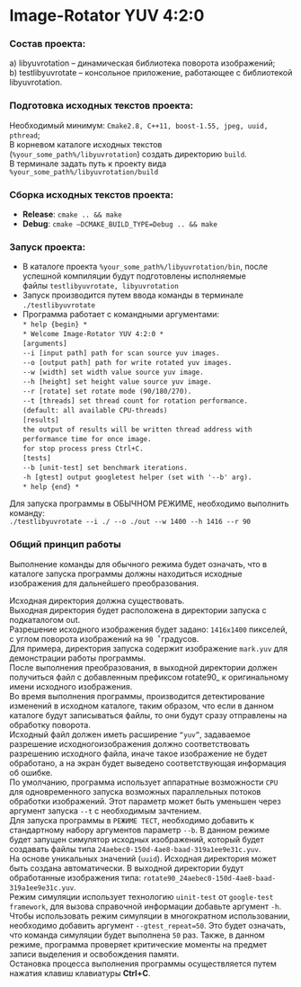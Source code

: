 # Image-Rotator YUV 4:2:0

### Состав проекта:
a) libyuvrotation – динамическая библиотека поворота изображений;  
b) testlibyuvrotate – консольное приложение, работающее с библиотекой libyuvrotation.

### Подготовка исходных текстов проекта:  
Необходимый минимум: `Cmake2.8, C++11, boost-1.55, jpeg, uuid, pthread`;  
В корневом каталоге исходных текстов (`%your_some_path%/libyuvrotation`) создать директорию `build`.  
В терминале задать путь к проекту вида `%your_some_path%/libyuvrotation/build`  
  
### Сборка исходных текстов проекта:  
* **Release**: `cmake .. && make`  
* **Debug**: `cmake –DCMAKE_BUILD_TYPE=Debug .. && make`  
  
### Запуск проекта:  
* В каталоге проекта `%your_some_path%/libyuvrotation/bin`, после успешной компиляции будут подготовлены исполняемые файлы `testlibyuvrotate, libyuvrotation`  
* Запуск производится путем ввода команды в терминале `./testlibyuvrotate`  
* Программа работает с командными аргументами:  
`* help {begin} *`  
`* Welcome Image-Rotator YUV 4:2:0 *`  
`[arguments]`  
`--i [input path] path for scan source yuv images.`  
`--o [output path] path for write rotated yuv images.`  
`--w [width] set width value source yuv image.`  
`--h [height] set height value source yuv image.`  
`--r [rotate] set rotate mode (90/180/270).`  
`--t [threads] set thread count for rotation performance.`  
`(default: all available CPU-threads)`  
`[results]`  
`the output of results will be written thread address with`  
`performance time for once image.`  
`for stop process press Ctrl+C.`  
`[tests]`  
`--b [unit-test] set benchmark iterations.`  
`-h [gtest] output googletest helper (set with '--b' arg).`  
`* help {end} *`  
  
Для запуска программы в ОБЫЧНОМ РЕЖИМЕ, необходимо выполнить команду:  
`./testlibyuvrotate --i ./ --o ./out --w 1400 --h 1416 --r 90`  
  
### Общий принцип работы
  Выполнение команды для обычного режима будет означать, что в каталоге запуска программы должны находиться исходные изображения для дальнейшего преобразования.  
  
  Исходная директория должна существовать.  
  Выходная директория будет расположена в директории запуска с подкаталогом out.  
  Разрешение исходного изображения будет задано: `1416х1400` пикселей, с углом поворота изображений на `90 ̊ `градусов.  
  Для примера, директория запуска содержит изображение `mark.yuv` для демонстрации работы программы.  
  После выполнения преобразования, в выходной директории должен получиться файл с добавленным префиксом rotate90_ к оригинальному имени исходного изображения.  
  Во время выполнения программы, производится детектирование изменений в исходном каталоге, таким образом, что если в данном каталоге будут записываться файлы, то они будут сразу отправлены на обработку поворота.  
  Исходный файл должен иметь расширение `“yuv”`, задаваемое разрешение исходногоизображения должно соответствовать разрешению исходного файла, иначе такое изображение не будет обработано, а на экран будет выведено соответствующая информация об ошибке.  
  По умолчанию, программа использует аппаратные возможности `CPU` для одновременного запуска возможных параллельных потоков обработки изображений. Этот параметр может быть уменьшен через аргумент запуска `--t` с необходимым зачтением.  
  Для запуска программы в `РЕЖИМЕ ТЕСТ`, необходимо добавить к стандартному набору аргументов параметр `--b`. В данном режиме будет запущен симулятор исходных изображений, который будет создавать файлы типа `24aebec0-150d-4ae8-baad-319a1ee9e31c.yuv`.  
  На основе уникальных значений (`uuid`). Исходная директория может быть создана автоматически. В выходной директории будут обработанные изображения типа: `rotate90_24aebec0-150d-4ae8-baad-319a1ee9e31c.yuv`.  
  Режим симуляции использует технологию `uinit-test` от `google-test framework`, для вызова справочной информации добавьте аргумент `-h`.
  Чтобы использовать режим симуляции в многократном использовании, необходимо добавить аргумент `--gtest_repeat=50`. Это будет означать, что команда симуляции будет выполнена `50` раз. Также, в данном режиме, программа проверяет критические моменты на предмет записи выделения и освобождения памяти.  
  Остановка процесса выполнения программы осуществляется путем нажатия клавиш клавиатуры **Ctrl+C**.  
